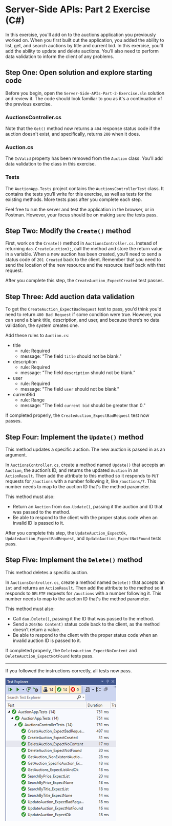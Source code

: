 # Server-Side APIs: Part 2 Exercise (C#)

In this exercise, you'll add on to the auctions application you previously worked on. When you first built out the application, 
you added the ability to list, get, and search auctions by title and current bid. In this exercise, you’ll add the ability to 
update and delete auctions. You’ll also need to perform data validation to inform the client of any problems.

## Step One: Open solution and explore starting code

Before you begin, open the `Server-Side-APIs-Part-2-Exercise.sln` solution and review it. The code should look familiar to you 
as it's a continuation of the previous exercise.

### AuctionsController.cs

Note that the `Get()` method now returns a `404` response status code if the auction doesn't exist, and specifically, returns 
`200` when it does.

### Auction.cs

The `IsValid` property has been removed from the `Auction` class. You'll add data validation to the class in this exercise.

### Tests

The `AuctionApp.Tests` project contains the `AuctionsControllerTest` class. It contains the tests you’ll write for 
this exercise, as well as tests for the existing methods. More tests pass after you complete each step.

Feel free to run the server and test the application in the browser, or in Postman. However, your focus should be on 
making sure the tests pass.

## Step Two: Modify the `Create()` method

First, work on the `Create()` method in `AuctionsController.cs`. Instead of returning `dao.Create(auction);`, call the 
method and store the return value in a variable. When a new auction has been created, you’ll need to send a status code 
of `201 Created` back to the client. Remember that you need to send the location of the new resource and the resource itself 
back with that request.

After you complete this step, the `CreateAuction_ExpectCreated` test passes.

## Step Three: Add auction data validation

To get the `CreateAuction_ExpectBadRequest` test to pass, you'd think you'd need to return `400 Bad Request` if some condition 
were true. However, you can send a blank title, description, and user, and because there’s no data validation, the system 
creates one.

Add these rules to `Auction.cs`:

- title
  - rule: Required
  - message: "The field `title` should not be blank."
- description
  - rule: Required
  - message: "The field `description` should not be blank."
- user
  - rule: Required
  - message: "The field `user` should not be blank."
- currentBid
  - rule: Range
  - message: "The field `current bid` should be greater than 0."

If completed properly, the `CreateAuction_ExpectBadRequest` test now passes.

## Step Four: Implement the `Update()` method

This method updates a specific auction. The new auction is passed in as an argument.

In `AuctionsController.cs`, create a method named `Update()` that accepts an `Auction`, the auction’s ID, and returns the 
updated `Auction` in an `ActionResult`. Then add the attribute to this method so it responds to `PUT` requests for `/auctions` 
with a number following it, like `/auctions/7`. This number needs to map to the auction ID that's the method parameter.

This method must also:

* Return an `Auction` from `dao.Update()`, passing it the auction and ID that was passed to the method.
* Be able to respond to the client with the proper status code when an invalid ID is passed to it.

After you complete this step, the `UpdateAuction_ExpectOk`, `UpdateAuction_ExpectBadRequest`, and `UpdateAuction_ExpectNotFound` 
tests pass.

## Step Five: Implement the `Delete()` method

This method deletes a specific auction.

In `AuctionsController.cs`, create a method named `Delete()` that accepts an `int` and returns an `ActionResult`. Then add the 
attribute to the method so it responds to `DELETE` requests for `/auctions` with a number following it. This number needs to map 
to the auction ID that's the method parameter.

This method must also:

* Call `dao.Delete()`, passing it the ID that was passed to the method.
* Send a `204(No Content)` status code back to the client, as the method doesn’t return a value.
* Be able to respond to the client with the proper status code when an invalid auction ID is passed to it.

If completed properly, the `DeleteAuction_ExpectNoContent` and `DeleteAuction_ExpectNotFound` tests pass.

---

If you followed the instructions correctly, all tests now pass.

![All Tests Pass](./img/all-tests-pass.png)
